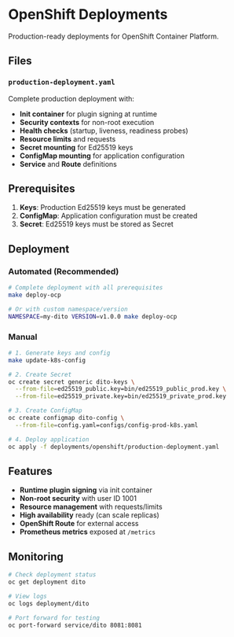 # OpenShift Deployments

Production-ready deployments for OpenShift Container Platform.

## Files

### `production-deployment.yaml`
Complete production deployment with:
- **Init container** for plugin signing at runtime
- **Security contexts** for non-root execution  
- **Health checks** (startup, liveness, readiness probes)
- **Resource limits** and requests
- **Secret mounting** for Ed25519 keys
- **ConfigMap mounting** for application configuration
- **Service** and **Route** definitions

## Prerequisites

1. **Keys**: Production Ed25519 keys must be generated
2. **ConfigMap**: Application configuration must be created
3. **Secret**: Ed25519 keys must be stored as Secret

## Deployment

### Automated (Recommended)
```bash
# Complete deployment with all prerequisites
make deploy-ocp

# Or with custom namespace/version
NAMESPACE=my-dito VERSION=v1.0.0 make deploy-ocp
```

### Manual
```bash
# 1. Generate keys and config
make update-k8s-config

# 2. Create Secret
oc create secret generic dito-keys \
  --from-file=ed25519_public.key=bin/ed25519_public_prod.key \
  --from-file=ed25519_private.key=bin/ed25519_private_prod.key

# 3. Create ConfigMap  
oc create configmap dito-config \
  --from-file=config.yaml=configs/config-prod-k8s.yaml

# 4. Deploy application
oc apply -f deployments/openshift/production-deployment.yaml
```

## Features

- **Runtime plugin signing** via init container
- **Non-root security** with user ID 1001
- **Resource management** with requests/limits
- **High availability** ready (can scale replicas)
- **OpenShift Route** for external access
- **Prometheus metrics** exposed at `/metrics`

## Monitoring

```bash
# Check deployment status
oc get deployment dito

# View logs
oc logs deployment/dito

# Port forward for testing
oc port-forward service/dito 8081:8081
```
